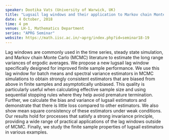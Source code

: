 ```yaml
---
speaker: Dootika Vats (University of Warwick, UK)
title: "Lugsail lag windows and their application to Markov chain Monte Carlo"
date: 4 October, 2018
time: 4 pm
venue: LH-1, Mathematics Department
series: "APRG Seminar"
website: https://math.iisc.ac.in/~aprg/index.php?id=seminar18-19
---
```


Lag windows are commonly used in the time series, steady state simulation, and Markov chain Monte Carlo (MCMC) literature to estimate the long range variances of ergodic averages. We propose a new lugsail lag window specifically designed for improved finite sample performance. We use this lag window for batch means and spectral variance estimators in MCMC simulations to obtain strongly consistent estimators that are biased from above in finite samples and asymptotically unbiased. This quality is particularly useful when calculating effective sample size and using sequential stopping rules where they help avoid premature termination.  Further, we calculate the bias and variance of lugsail estimators and demonstrate that there is little loss compared to other estimators. We also show mean square consistency of these estimators under weak conditions. Our results hold for processes that satisfy a strong invariance principle, providing a wide range of practical applications of the lag windows outside of MCMC. Finally, we study the finite sample properties of lugsail estimators in various examples.

